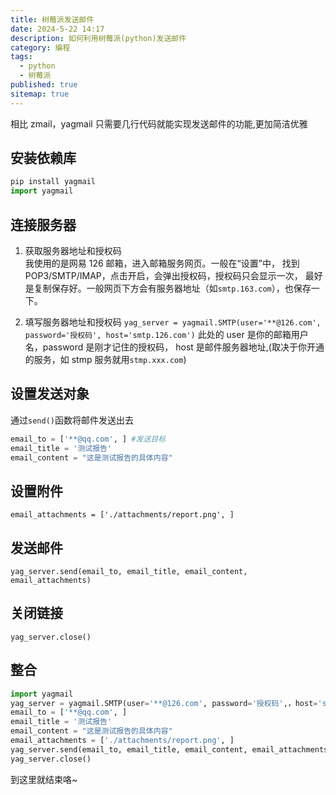 ```yaml
---
title: 树莓派发送邮件
date: 2024-5-22 14:17
description: 如何利用树莓派(python)发送邮件
category: 编程
tags:
  - python
  - 树莓派
published: true
sitemap: true
---
```


相比 zmail，yagmail 只需要几行代码就能实现发送邮件的功能,更加简洁优雅

## 安装依赖库

```python
pip install yagmail
import yagmail
```

## 连接服务器

1. 获取服务器地址和授权码  
   我使用的是网易 126 邮箱，进入邮箱服务网页。一般在“设置”中，
   找到 POP3/SMTP/IMAP，点击开启，会弹出授权码，授权码只会显示一次，
   最好是复制保存好。一般网页下方会有服务器地址（如`smtp.163.com`），也保存一下。

2. 填写服务器地址和授权码
   `yag_server = yagmail.SMTP(user='**@126.com', password='授权码', host='smtp.126.com')`
   此处的 user 是你的邮箱用户名，password 是刚才记住的授权码，
   host 是邮件服务器地址,(取决于你开通的服务，如 stmp 服务就用`stmp.xxx.com`)

## 设置发送对象

通过`send()`函数将邮件发送出去

```python
email_to = ['**@qq.com', ] #发送目标
email_title = '测试报告'
email_content = "这是测试报告的具体内容"
```

## 设置附件

`email_attachments = ['./attachments/report.png', ]`

## 发送邮件

`yag_server.send(email_to, email_title, email_content, email_attachments)`

## 关闭链接

`yag_server.close()`

## 整合

```python
import yagmail
yag_server = yagmail.SMTP(user='**@126.com', password='授权码',，host='smtp.126.com')
email_to = ['**@qq.com', ]
email_title = '测试报告'
email_content = "这是测试报告的具体内容"
email_attachments = ['./attachments/report.png', ]
yag_server.send(email_to, email_title, email_content, email_attachments)
yag_server.close()
```

到这里就结束咯~
